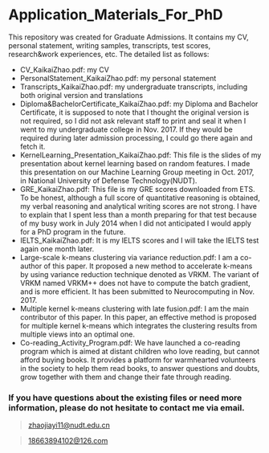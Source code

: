 # Application_Materials_For_PhD
This repository was created for Graduate Admissions. It contains my CV, personal statement, writing samples, transcripts, test scores, research&amp;work experiences, etc. The detailed list as follows:

* CV_KaikaiZhao.pdf: my CV
* PersonalStatement_KaikaiZhao.pdf: my personal statement
* Transcripts_KaikaiZhao.pdf: my undergraduate transcripts, including both original version and translations
* Diploma&BachelorCertificate_KaikaiZhao.pdf: my Diploma and Bachelor Certificate, it is supposed to note that I thought the original version is not required, so I did not ask relevant staff to print and seal it when I went to my undergraduate college in Nov. 2017. If they would be required during later admission processing, I could go there again and fetch it.
* KernelLearning_Presentation_KaikaiZhao.pdf: This file is the slides of my presentation about kernel learning based on random features. I made this presentation on our Machine Learning Group meeting in Oct. 2017, in National University of Defense Technology(NUDT).
* GRE_KaikaiZhao.pdf: This file is my GRE scores downloaded from ETS. To be honest, although a full score of quantitative reasoning is obtained, my verbal reasoning and analytical writing scores are not strong. I have to explain that I spent less than a month preparing for that test because of my busy work in July 2014 when I did not anticipated I would apply for a PhD program in the future.
* IELTS_KaikaiZhao.pdf: It is my IELTS scores and I will take the IELTS test again one month later.
* Large-scale k-means clustering via variance reduction.pdf: I am a co-author of this paper. It proposed a new method to accelerate k-means by using variance reduction technique denoted as VRKM. The variant of VRKM named VRKM++ does not have to compute the batch gradient, and is more efficient. It has been submitted to Neurocomputing in Nov. 2017.
* Multiple kernel k-means clustering with late fusion.pdf: I am the main contributor of this paper. In this paper, an effective method is proposed for multiple kernel k-means which integrates the clustering results from multiple views into an optimal one.
* Co-reading_Activity_Program.pdf: We have launched a co-reading program which is aimed at distant children who love reading, but cannot afford buying books. It provides a platform for warmhearted volunteers in the society to help them read books, to answer questions and doubts, grow together with them and change their fate through reading.


###  **If you have questions about the existing files or need more information, please do not hesitate to contact me via email.**

> zhaojiayi11@nudt.edu.cn

> 18663894102@126.com
